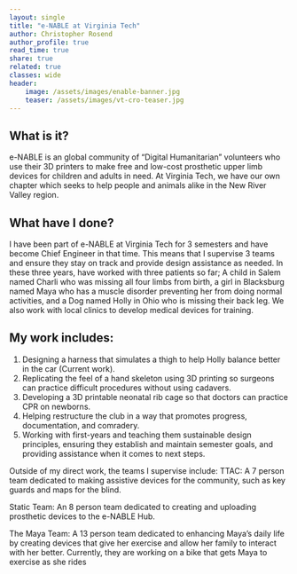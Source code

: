 ```yaml
---
layout: single
title: "e-NABLE at Virginia Tech"
author: Christopher Rosend
author_profile: true
read_time: true
share: true
related: true
classes: wide
header: 
    image: /assets/images/enable-banner.jpg
    teaser: /assets/images/vt-cro-teaser.jpg
---
```



## What is it?

e-NABLE is an global community of “Digital Humanitarian” volunteers who use their 3D printers to make free and low-cost prosthetic upper limb devices for children and adults in need. At Virginia Tech, we have our own chapter which seeks to help people and animals alike in the New River Valley region.

## What have I done?

I have been part of e-NABLE at Virginia Tech for 3 semesters and have become Chief Engineer in that time. This means that I supervise 3 teams and ensure they stay on track and provide design assistance as needed. In these three years, have worked with three patients so far; A child in Salem named Charli who was missing all four limbs from birth, a girl in Blacksburg named Maya who has a muscle disorder preventing her from doing normal activities, and a Dog named Holly in Ohio who is missing their back leg. We also work with local clinics to develop medical devices for training.

## My work includes:

1. Designing a harness that simulates a thigh to help Holly balance better in the car (Current work).
2. Replicating the feel of a hand skeleton using 3D printing so surgeons can practice difficult procedures without using cadavers.
3. Developing a 3D printable neonatal rib cage so that doctors can practice CPR on newborns.
4. Helping restructure the club in a way that promotes progress, documentation, and comradery.
5. Working with first-years and teaching them sustainable design principles, ensuring they establish and maintain semester goals, and providing assistance when it comes to next steps.

Outside of my direct work, the teams I supervise include:
TTAC: A 7 person team dedicated to making assistive devices for the community, such as key guards and maps for the blind.

Static Team: An 8 person team dedicated to creating and uploading prosthetic devices to the e-NABLE Hub.

The Maya Team: A 13 person team dedicated to enhancing Maya’s daily life by creating devices that give her exercise and allow her family to interact with her better. Currently, they are working on a bike that gets Maya to exercise as she rides
